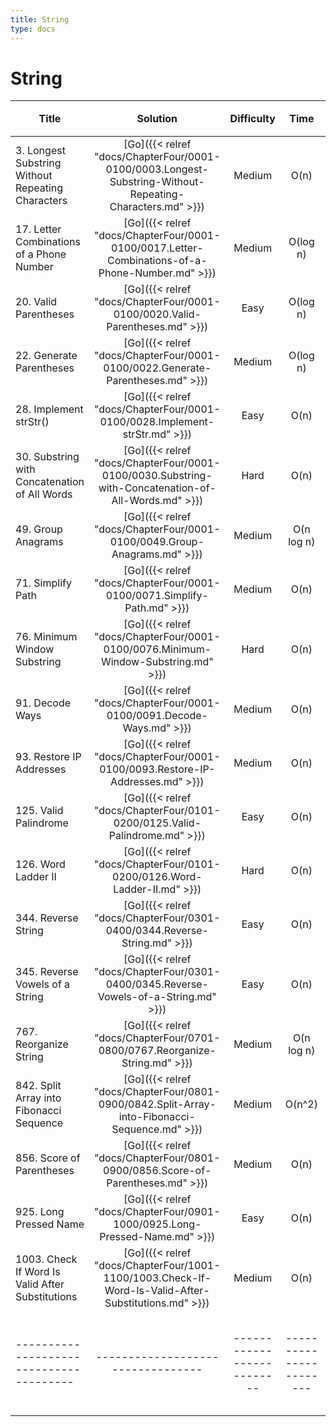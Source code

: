 ```yaml
---
title: String
type: docs
---
```


# String

| Title | Solution | Difficulty | Time | Space |收藏| 
| ----- | :--------: | :----------: | :----: | :-----: | :-----: |
|3. Longest Substring Without Repeating Characters | [Go]({{< relref "docs/ChapterFour/0001-0100/0003.Longest-Substring-Without-Repeating-Characters.md" >}})| Medium | O(n)| O(1)|❤️|
|17. Letter Combinations of a Phone Number | [Go]({{< relref "docs/ChapterFour/0001-0100/0017.Letter-Combinations-of-a-Phone-Number.md" >}})| Medium | O(log n)| O(1)||
|20. Valid Parentheses | [Go]({{< relref "docs/ChapterFour/0001-0100/0020.Valid-Parentheses.md" >}})| Easy | O(log n)| O(1)||
|22. Generate Parentheses | [Go]({{< relref "docs/ChapterFour/0001-0100/0022.Generate-Parentheses.md" >}})| Medium | O(log n)| O(1)||
|28. Implement strStr()   | [Go]({{< relref "docs/ChapterFour/0001-0100/0028.Implement-strStr.md" >}})| Easy | O(n)| O(1)||
|30. Substring with Concatenation of All Words | [Go]({{< relref "docs/ChapterFour/0001-0100/0030.Substring-with-Concatenation-of-All-Words.md" >}})| Hard | O(n)| O(n)|❤️|
|49. Group Anagrams | [Go]({{< relref "docs/ChapterFour/0001-0100/0049.Group-Anagrams.md" >}})| Medium | O(n log n)| O(n)||
|71. Simplify Path | [Go]({{< relref "docs/ChapterFour/0001-0100/0071.Simplify-Path.md" >}})| Medium | O(n)| O(n)||
|76. Minimum Window Substring | [Go]({{< relref "docs/ChapterFour/0001-0100/0076.Minimum-Window-Substring.md" >}})| Hard | O(n)| O(n)|❤️|
|91. Decode Ways  | [Go]({{< relref "docs/ChapterFour/0001-0100/0091.Decode-Ways.md" >}})| Medium | O(n)| O(n)||
|93. Restore IP Addresses | [Go]({{< relref "docs/ChapterFour/0001-0100/0093.Restore-IP-Addresses.md" >}})| Medium | O(n)| O(n)|❤️|
|125. Valid Palindrome | [Go]({{< relref "docs/ChapterFour/0101-0200/0125.Valid-Palindrome.md" >}})| Easy | O(n)| O(1)||
|126. Word Ladder II | [Go]({{< relref "docs/ChapterFour/0101-0200/0126.Word-Ladder-II.md" >}})| Hard | O(n)| O(n^2)|❤️|
|344. Reverse String | [Go]({{< relref "docs/ChapterFour/0301-0400/0344.Reverse-String.md" >}})| Easy | O(n)| O(1)||
|345. Reverse Vowels of a String | [Go]({{< relref "docs/ChapterFour/0301-0400/0345.Reverse-Vowels-of-a-String.md" >}})| Easy | O(n)| O(1)||
|767. Reorganize String  | [Go]({{< relref "docs/ChapterFour/0701-0800/0767.Reorganize-String.md" >}})| Medium | O(n log n)| O(log n)  |❤️|
|842. Split Array into Fibonacci Sequence | [Go]({{< relref "docs/ChapterFour/0801-0900/0842.Split-Array-into-Fibonacci-Sequence.md" >}})| Medium | O(n^2)| O(1)|❤️|
|856. Score of Parentheses | [Go]({{< relref "docs/ChapterFour/0801-0900/0856.Score-of-Parentheses.md" >}})| Medium | O(n)| O(n)||
|925. Long Pressed Name | [Go]({{< relref "docs/ChapterFour/0901-1000/0925.Long-Pressed-Name.md" >}})| Easy | O(n)| O(1)||
|1003. Check If Word Is Valid After Substitutions | [Go]({{< relref "docs/ChapterFour/1001-1100/1003.Check-If-Word-Is-Valid-After-Substitutions.md" >}})| Medium | O(n)| O(1)||
|---------------------------------------|---------------------------------|--------------------------|-----------------------|-----------|--------|